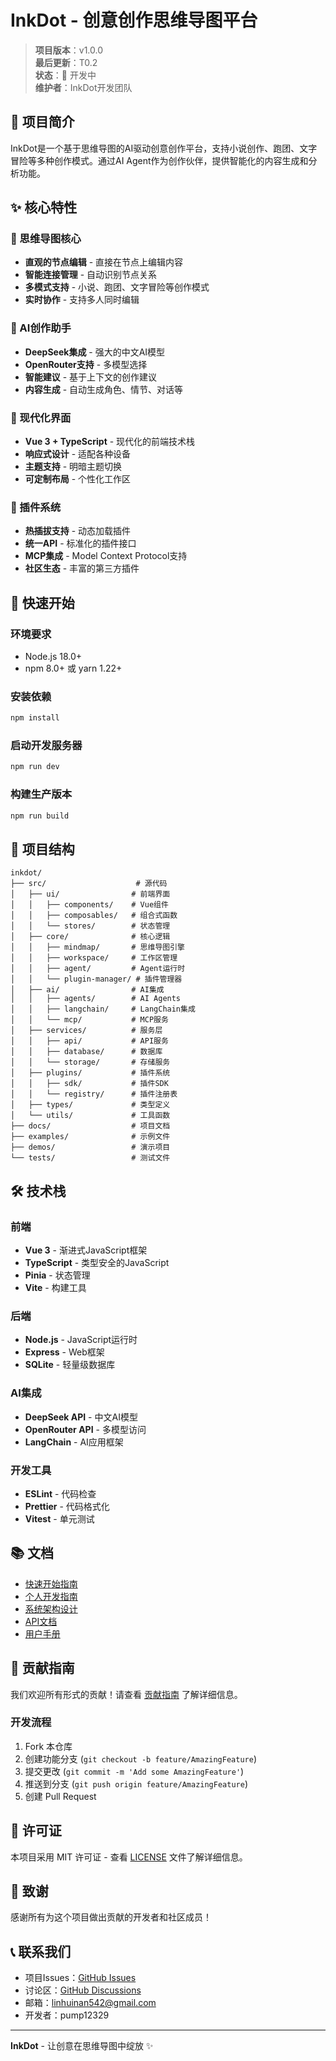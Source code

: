 # InkDot - 创意创作思维导图平台

> **项目版本**：v1.0.0  
> **最后更新**：T0.2  
> **状态**：🚧 开发中  
> **维护者**：InkDot开发团队  

## 🎯 项目简介

InkDot是一个基于思维导图的AI驱动创意创作平台，支持小说创作、跑团、文字冒险等多种创作模式。通过AI Agent作为创作伙伴，提供智能化的内容生成和分析功能。

## ✨ 核心特性

### 🧠 思维导图核心
- **直观的节点编辑** - 直接在节点上编辑内容
- **智能连接管理** - 自动识别节点关系
- **多模式支持** - 小说、跑团、文字冒险等创作模式
- **实时协作** - 支持多人同时编辑

### 🤖 AI创作助手
- **DeepSeek集成** - 强大的中文AI模型
- **OpenRouter支持** - 多模型选择
- **智能建议** - 基于上下文的创作建议
- **内容生成** - 自动生成角色、情节、对话等

### 🎨 现代化界面
- **Vue 3 + TypeScript** - 现代化的前端技术栈
- **响应式设计** - 适配各种设备
- **主题支持** - 明暗主题切换
- **可定制布局** - 个性化工作区

### 🔌 插件系统
- **热插拔支持** - 动态加载插件
- **统一API** - 标准化的插件接口
- **MCP集成** - Model Context Protocol支持
- **社区生态** - 丰富的第三方插件

## 🚀 快速开始

### 环境要求
- Node.js 18.0+
- npm 8.0+ 或 yarn 1.22+

### 安装依赖
```bash
npm install
```

### 启动开发服务器
```bash
npm run dev
```

### 构建生产版本
```bash
npm run build
```

## 📁 项目结构

```
inkdot/
├── src/                    # 源代码
│   ├── ui/                # 前端界面
│   │   ├── components/    # Vue组件
│   │   ├── composables/   # 组合式函数
│   │   └── stores/        # 状态管理
│   ├── core/              # 核心逻辑
│   │   ├── mindmap/       # 思维导图引擎
│   │   ├── workspace/     # 工作区管理
│   │   ├── agent/         # Agent运行时
│   │   └── plugin-manager/ # 插件管理器
│   ├── ai/                # AI集成
│   │   ├── agents/        # AI Agents
│   │   ├── langchain/     # LangChain集成
│   │   └── mcp/           # MCP服务
│   ├── services/          # 服务层
│   │   ├── api/           # API服务
│   │   ├── database/      # 数据库
│   │   └── storage/       # 存储服务
│   ├── plugins/           # 插件系统
│   │   ├── sdk/           # 插件SDK
│   │   └── registry/      # 插件注册表
│   ├── types/             # 类型定义
│   └── utils/             # 工具函数
├── docs/                  # 项目文档
├── examples/              # 示例文件
├── demos/                 # 演示项目
└── tests/                 # 测试文件
```

## 🛠️ 技术栈

### 前端
- **Vue 3** - 渐进式JavaScript框架
- **TypeScript** - 类型安全的JavaScript
- **Pinia** - 状态管理
- **Vite** - 构建工具

### 后端
- **Node.js** - JavaScript运行时
- **Express** - Web框架
- **SQLite** - 轻量级数据库

### AI集成
- **DeepSeek API** - 中文AI模型
- **OpenRouter API** - 多模型访问
- **LangChain** - AI应用框架

### 开发工具
- **ESLint** - 代码检查
- **Prettier** - 代码格式化
- **Vitest** - 单元测试

## 📚 文档

- [快速开始指南](docs/development/quick-start.md)
- [个人开发指南](docs/development/personal-dev-guide.md)
- [系统架构设计](docs/architecture/system-architecture.md)
- [API文档](docs/api/api-reference.md)
- [用户手册](docs/user-guide/user-manual.md)

## 🤝 贡献指南

我们欢迎所有形式的贡献！请查看 [贡献指南](CONTRIBUTING.md) 了解详细信息。

### 开发流程
1. Fork 本仓库
2. 创建功能分支 (`git checkout -b feature/AmazingFeature`)
3. 提交更改 (`git commit -m 'Add some AmazingFeature'`)
4. 推送到分支 (`git push origin feature/AmazingFeature`)
5. 创建 Pull Request

## 📄 许可证

本项目采用 MIT 许可证 - 查看 [LICENSE](LICENSE) 文件了解详细信息。

## 🙏 致谢

感谢所有为这个项目做出贡献的开发者和社区成员！

## 📞 联系我们

- 项目Issues：[GitHub Issues](https://github.com/pump12329/inkdot/issues)
- 讨论区：[GitHub Discussions](https://github.com/pump12329/inkdot/discussions)
- 邮箱：linhuinan542@gmail.com
- 开发者：pump12329

---

**InkDot** - 让创意在思维导图中绽放 ✨
